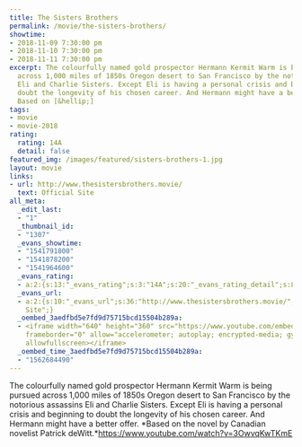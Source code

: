 ```yaml
---
title: The Sisters Brothers
permalink: /movie/the-sisters-brothers/
showtime:
- 2018-11-09 7:30:00 pm
- 2018-11-10 7:30:00 pm
- 2018-11-11 7:30:00 pm
excerpt: The colourfully named gold prospector Hermann Kermit Warm is being pursued
  across 1,000 miles of 1850s Oregon desert to San Francisco by the notorious assassins
  Eli and Charlie Sisters. Except Eli is having a personal crisis and beginning to
  doubt the longevity of his chosen career. And Hermann might have a better offer.
  Based on [&hellip;]
tags:
- movie
- movie-2018
rating:
  rating: 14A
  detail: false
featured_img: /images/featured/sisters-brothers-1.jpg
layout: movie
links:
- url: http://www.thesistersbrothers.movie/
  text: Official Site
all_meta:
  _edit_last:
  - "1"
  _thumbnail_id:
  - "1307"
  _evans_showtime:
  - "1541791800"
  - "1541878200"
  - "1541964600"
  _evans_rating:
  - a:2:{s:13:"_evans_rating";s:3:"14A";s:20:"_evans_rating_detail";s:8:"Violence";}
  _evans_url:
  - a:2:{s:10:"_evans_url";s:36:"http://www.thesistersbrothers.movie/";s:15:"_evans_url_name";s:13:"Official
    Site";}
  _oembed_3aedfbd5e7fd9d75715bcd15504b289a:
  - <iframe width="640" height="360" src="https://www.youtube.com/embed/3OwvqKwTKmE?feature=oembed"
    frameborder="0" allow="accelerometer; autoplay; encrypted-media; gyroscope; picture-in-picture"
    allowfullscreen></iframe>
  _oembed_time_3aedfbd5e7fd9d75715bcd15504b289a:
  - "1562684490"
---
```


The colourfully named gold prospector Hermann Kermit Warm is being pursued across 1,000 miles of 1850s Oregon desert to San Francisco by the notorious assassins Eli and Charlie Sisters. Except Eli is having a personal crisis and beginning to doubt the longevity of his chosen career. And Hermann might have a better offer. *Based on the novel by Canadian novelist Patrick deWitt.*https://www.youtube.com/watch?v=3OwvqKwTKmE